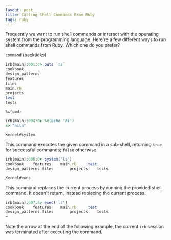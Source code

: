 ```yaml
---
layout: post
title: Calling Shell Commands From Ruby
tags: ruby
---
```


Frequently we want to run shell commands or interact with the operating system from the programming language. Here're a few different ways to run shell commands from Ruby. Which one do you prefer?

`command` (backticks)

```ruby
irb(main):001:0> puts `ls`
cookbook
design_patterns
features
files
main.rb
projects
test
tests
```

`%x(cmd)`

```ruby
irb(main):004:0> %x(echo 'hi')
=> "hi\n"
```

`Kernel#system`

   This command executes the given command in a sub-shell, returning `true` for successful commands; `false` otherwise. 

```ruby
irb(main):006:0> system('ls')
cookbook	features	main.rb		test
design_patterns	files		projects	tests
```

`Kernel#exec`

   This command replaces the current process by running the provided shell command. It doesn't return, instead replacing the current process. 

```ruby
irb(main):007:0> exec('ls')
cookbook	features	main.rb		test
design_patterns	files		projects	tests
➜
```
Note the arrow at the end of the following example, the current `irb` session was terminated after executing the command. 